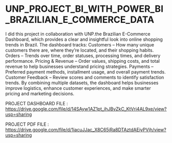 # UNP_PROJECT_BI_WITH_POWER_BI_BRAZILIAN_E_COMMERCE_DATA

I did this project in collaboration with UNP.the Brazilian E-Commerce Dashboard, which provides a clear and insightful look into online shopping trends in Brazil.
The dashboard tracks:
Customers – How many unique customers there are, where they’re located, and their shopping habits.
Orders – Trends over time, order statuses, processing times, and delivery performance.
Pricing & Revenue – Order values, shipping costs, and total revenue to help businesses understand pricing strategies.
Payments – Preferred payment methods, installment usage, and overall payment trends.
Customer Feedback – Review scores and comments to identify satisfaction trends.
By combining multiple datasets, the dashboard helps businesses improve logistics, enhance customer experiences, and make smarter pricing and marketing decisions.

PROJECT DASHBOARD FILE : https://drive.google.com/file/d/14SAyw1AZ1pt_ihJBvZkC_KtVri4AL9xe/view?usp=sharing

PROJECT PDF FILE : https://drive.google.com/file/d/1iacuJJac_X8C65jRa8DTAztdAEiyPVjh/view?usp=sharing
